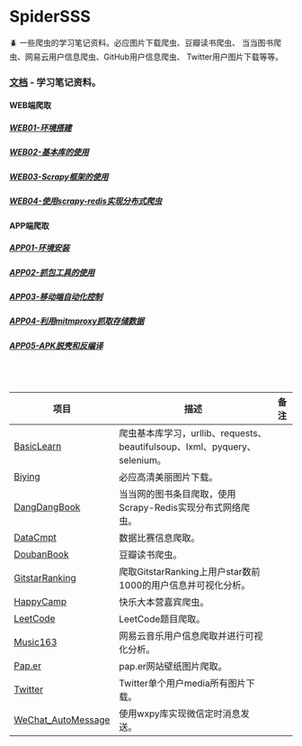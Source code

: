 # SpiderSSS
:beetle: 一些爬虫的学习笔记资料。必应图片下载爬虫、豆瓣读书爬虫、
当当图书爬虫、网易云用户信息爬虫、GitHub用户信息爬虫、
Twitter用户图片下载等等。

### [文档](/文档) - 学习笔记资料。
#### WEB端爬取
##### [WEB01-环境搭建](./文档/WEB01-环境搭建.md)
##### [WEB02-基本库的使用](./文档/WEB02-基本库的使用.md)
##### [WEB03-Scrapy框架的使用](./文档/WEB03-Scrapy框架的使用.md)
##### [WEB04-使用scrapy-redis实现分布式爬虫](./文档/WEB04-使用scrapy-redis实现分布式爬虫.md)

#### APP端爬取
##### [APP01-环境安装](./文档/APP01-环境安装.md)
##### [APP02-抓包工具的使用](./文档/APP02-抓包工具的使用.md)
##### [APP03-移动端自动化控制](./文档/APP03-移动端自动化控制.md)
##### [APP04-利用mitmproxy抓取存储数据](./文档/APP04-利用mitmproxy抓取存储数据.md)
##### [APP05-APK脱壳和反编译](./文档/APP05-APK脱壳和反编译.md)

<br></br>

| 项目                                      | 描述                                                         | 备注 |
| ----------------------------------------- | ------------------------------------------------------------ | ---- |
| [BasicLearn](/BasicLearn)                 | 爬虫基本库学习，urllib、requests、beautifulsoup、lxml、pyquery、selenium。 |      |
| [Biying](/Biying)                         | 必应高清美丽图片下载。                                       |      |
| [DangDangBook](/DangDangBook)             | 当当网的图书条目爬取，使用Scrapy-Redis实现分布式网络爬虫。   |      |
| [DataCmpt](/DataCmpt)                     | 数据比赛信息爬取。                                           |      |
| [DoubanBook](/DoubanBook)                 | 豆瓣读书爬虫。                                               |      |
| [GitstarRanking](/GitstarRanking)         | 爬取GitstarRanking上用户star数前1000的用户信息并可视化分析。 |      |
| [HappyCamp](/HappyCamp)                   | 快乐大本营嘉宾爬虫。                                         |      |
| [LeetCode](/LeetCode)                     | LeetCode题目爬取。                                           |      |
| [Music163](/Music163)                     | 网易云音乐用户信息爬取并进行可视化分析。                     |      |
| [Pap.er](/Pap.er)                         | pap.er网站壁纸图片爬取。                                     |      |
| [Twitter](/Twitter)                       | Twitter单个用户media所有图片下载。                           |      |
| [WeChat_AutoMessage](/WeChat_AutoMessage) | 使用wxpy库实现微信定时消息发送。                             |      |

### 


